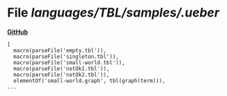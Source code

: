 # File _languages/TBL/samples/.ueber_
**[GitHub](https://github.com/softlang/yas/blob/master/languages/TBL/samples/.ueber)**
```
[
  macro(parseFile('empty.tbl')),
  macro(parseFile('singleton.tbl')),
  macro(parseFile('small-world.tbl')),
  macro(parseFile('notOk1.tbl')),
  macro(parseFile('notOk2.tbl')),
  elementOf('small-world.graph', tbl(graph(term))),
...
```
